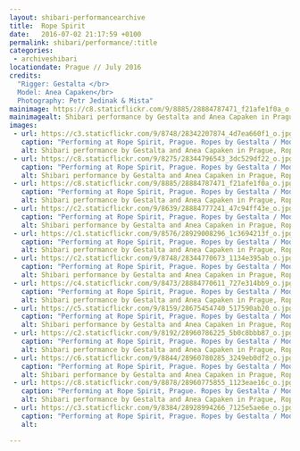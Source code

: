 ```yaml
---
layout: shibari-performancearchive
title:  Rope Spirit
date:   2016-07-02 21:17:59 +0100
permalink: shibari/performance/:title
categories:
 - archiveshibari
locationdate: Prague // July 2016
credits:
  "Rigger: Gestalta </br>
  Model: Anea Capaken</br>
  Photography: Petr Jedinak & Mista"
mainimage: https://c8.staticflickr.com/9/8885/28884787471_f21afe1f0a_o.jpg
mainimagealt: Shibari performance by Gestalta and Anea Capaken in Prague, Rope Spirit 2016
images:
 - url: https://c3.staticflickr.com/9/8748/28342207874_4d7ea660f1_o.jpg
   caption: "Performing at Rope Spirit, Prague. Ropes by Gestalta / Model: Anea Capaken"
   alt: Shibari performance by Gestalta and Anea Capaken in Prague, Rope Spirit 2016
 - url: https://c8.staticflickr.com/9/8275/28344796543_3dc529df22_o.jpg
   caption: "Performing at Rope Spirit, Prague. Ropes by Gestalta / Model: Anea Capaken"
   alt: Shibari performance by Gestalta and Anea Capaken in Prague, Rope Spirit 2016
 - url: https://c8.staticflickr.com/9/8885/28884787471_f21afe1f0a_o.jpg
   caption: "Performing at Rope Spirit, Prague. Ropes by Gestalta / Model: Anea Capaken"
   alt: Shibari performance by Gestalta and Anea Capaken in Prague, Rope Spirit 2016
 - url: https://c2.staticflickr.com/9/8639/28884777241_47c94ff43e_o.jpg
   caption: "Performing at Rope Spirit, Prague. Ropes by Gestalta / Model: Anea Capaken"
   alt: Shibari performance by Gestalta and Anea Capaken in Prague, Rope Spirit 2016
 - url: https://c1.staticflickr.com/9/8576/28929008296_1c3694213f_o.jpg
   caption: "Performing at Rope Spirit, Prague. Ropes by Gestalta / Model: Anea Capaken"
   alt: Shibari performance by Gestalta and Anea Capaken in Prague, Rope Spirit 2016
 - url: https://c2.staticflickr.com/9/8748/28344770673_1134e395ab_o.jpg
   caption: "Performing at Rope Spirit, Prague. Ropes by Gestalta / Model: Anea Capaken"
   alt: Shibari performance by Gestalta and Anea Capaken in Prague, Rope Spirit 2016
 - url: https://c4.staticflickr.com/9/8473/28884770611_727e314bb9_o.jpg
   caption: "Performing at Rope Spirit, Prague. Ropes by Gestalta / Model: Anea Capaken"
   alt: Shibari performance by Gestalta and Anea Capaken in Prague, Rope Spirit 2016
 - url: https://c5.staticflickr.com/9/8159/28675454740_517590ab20_o.jpg
   caption: "Performing at Rope Spirit, Prague. Ropes by Gestalta / Model: Anea Capaken"
   alt: Shibari performance by Gestalta and Anea Capaken in Prague, Rope Spirit 2016
 - url: https://c2.staticflickr.com/9/8192/28960786225_5b0c8bbb87_o.jpg
   caption: "Performing at Rope Spirit, Prague. Ropes by Gestalta / Model: Anea Capaken"
   alt: Shibari performance by Gestalta and Anea Capaken in Prague, Rope Spirit 2016
 - url: https://c6.staticflickr.com/9/8844/28960780285_3249eb0df2_o.jpg
   caption: "Performing at Rope Spirit, Prague. Ropes by Gestalta / Model: Anea Capaken"
   alt: Shibari performance by Gestalta and Anea Capaken in Prague, Rope Spirit 2016
 - url: https://c8.staticflickr.com/9/8878/28960775855_1123eae16c_o.jpg
   caption: "Performing at Rope Spirit, Prague. Ropes by Gestalta / Model: Anea Capaken"
   alt: Shibari performance by Gestalta and Anea Capaken in Prague, Rope Spirit 2016
 - url: https://c3.staticflickr.com/9/8384/28928994266_7125e5ae6e_o.jpg
   caption: "Performing at Rope Spirit, Prague. Ropes by Gestalta / Model: Anea Capaken"
   alt:

---
```

